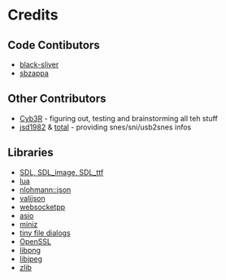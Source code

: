 # Credits

## Code Contibutors

* [black-sliver](https://github.com/black-sliver)
* [sbzappa](https://github.com/sbzappa)

## Other Contributors

* [Cyb3R](https://github.com/Cyb3RGER) - figuring out, testing and brainstorming all teh stuff
* [jsd1982](https://github.com/JamesDunne) & [total](https://github.com/tewtal) - providing snes/sni/usb2snes infos

## Libraries

* [SDL, SDL_image, SDL_ttf](https://www.libsdl.org/)
* [lua](https://github.com/lua/lua)
* [nlohmann::json](https://github.com/nlohmann/json)
* [valijson](https://github.com/tristanpenman/valijson)
* [websocketpp](https://github.com/zaphoyd/websocketpp)
* [asio](https://github.com/chriskohlhoff/asio)
* [miniz](https://github.com/richgel999/miniz)
* [tiny file dialogs](https://sourceforge.net/projects/tinyfiledialogs/)
* [OpenSSL](https://www.openssl.org/)
* [libpng](http://www.libpng.org/)
* [libjpeg](https://www.ijg.org/)
* [zlib](https://zlib.net/)
